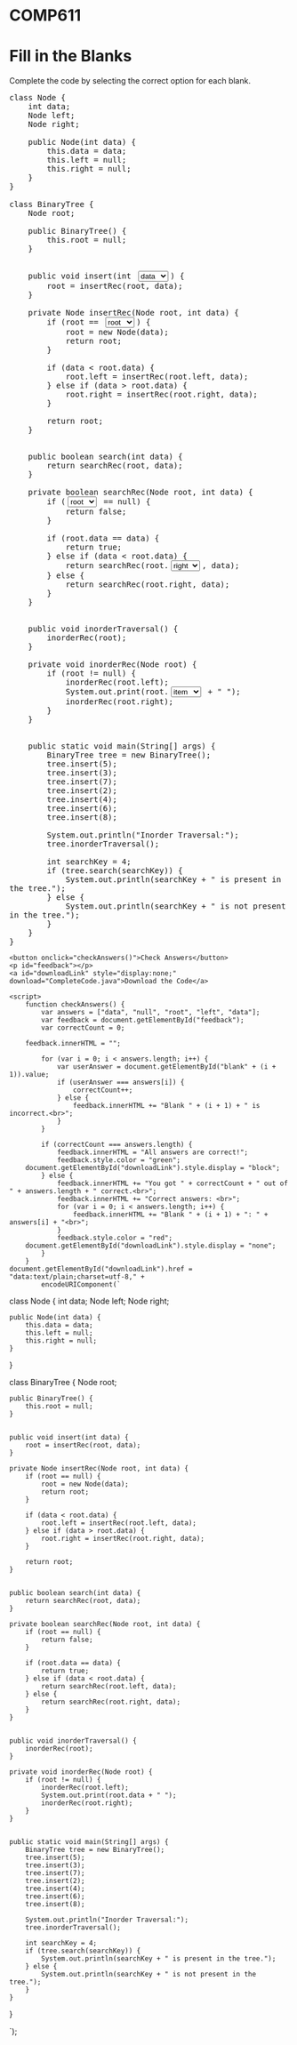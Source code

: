 # COMP611
<!DOCTYPE html>
<html lang="en">
<head>
    <meta charset="UTF-8">
    <meta name="viewport" content="width=device-width, initial-scale=1.0">
    <title>Code Quiz</title>
    <style>
        pre {
            white-space: pre-wrap;
        }
        select {
            margin: 0 4px;
        }
    </style>
</head>
<body>
    <h1>Fill in the Blanks</h1>
    <p>Complete the code by selecting the correct option for each blank.</p>
    
<pre>
class Node {
    int data;
    Node left;
    Node right;

    public Node(int data) {
        this.data = data;
        this.left = null;
        this.right = null;
    }
}

class BinaryTree {
    Node root;

    public BinaryTree() {
        this.root = null;
    }


    public void insert(int <select id="blank1">
                        <option value="data">data</option>
                        <option value="item">item</option>
                        <option value="value">value</option>
                        <option value="key">key</option>
                    </select>) {
        root = insertRec(root, data);
    }

    private Node insertRec(Node root, int data) {
        if (root == <select id="blank2">
                                <option value="root">root</option>
                                <option value="node">node</option>
                                <option value="tree">tree</option>
                                <option value="null">null</option>
                              </select>) {
            root = new Node(data);
            return root;
        }

        if (data < root.data) {
            root.left = insertRec(root.left, data);
        } else if (data > root.data) {
            root.right = insertRec(root.right, data);
        }

        return root;
    }


    public boolean search(int data) {
        return searchRec(root, data);
    }

    private boolean searchRec(Node root, int data) {
        if (<select id="blank3">
            <option value="root">root</option>
            <option value="node">node</option>
            <option value="leaf">leaf</option>
            <option value="tree">tree</option>
        </select> == null) {
            return false;
        }

        if (root.data == data) {
            return true;
        } else if (data < root.data) {
            return searchRec(root.<select id="blank4">
                                                    <option value="right">right</option>
                                                    <option value="left">left</option>
                                                    <option value="node">node</option>
                                                    <option value="tree">tree</option>
                                                  </select>, data);
        } else {
            return searchRec(root.right, data);
        }
    }


    public void inorderTraversal() {
        inorderRec(root);
    }

    private void inorderRec(Node root) {
        if (root != null) {
            inorderRec(root.left);
            System.out.print(root.<select id="blank5">
                            <option value="item">item</option>
                            <option value="value">value</option>
                            <option value="data">data</option>
                            <option value="key">key</option>
                         </select> + " ");
            inorderRec(root.right);
        }
    }


    public static void main(String[] args) {
        BinaryTree tree = new BinaryTree();
        tree.insert(5);
        tree.insert(3);
        tree.insert(7);
        tree.insert(2);
        tree.insert(4);
        tree.insert(6);
        tree.insert(8);

        System.out.println("Inorder Traversal:");
        tree.inorderTraversal();

        int searchKey = 4;
        if (tree.search(searchKey)) {
            System.out.println(searchKey + " is present in the tree.");
        } else {
            System.out.println(searchKey + " is not present in the tree.");
        }
    }
}
</pre>

    <button onclick="checkAnswers()">Check Answers</button>
    <p id="feedback"></p>
    <a id="downloadLink" style="display:none;" download="CompleteCode.java">Download the Code</a>
    
    <script>
        function checkAnswers() {
            var answers = ["data", "null", "root", "left", "data"];
            var feedback = document.getElementById("feedback");
            var correctCount = 0;

	    feedback.innerHTML = "";

            for (var i = 0; i < answers.length; i++) {
                var userAnswer = document.getElementById("blank" + (i + 1)).value;
                if (userAnswer === answers[i]) {
                    correctCount++;
                } else {
                    feedback.innerHTML += "Blank " + (i + 1) + " is incorrect.<br>";
                }
            }

            if (correctCount === answers.length) {
                feedback.innerHTML = "All answers are correct!";
                feedback.style.color = "green";
		document.getElementById("downloadLink").style.display = "block";
            } else {
                feedback.innerHTML += "You got " + correctCount + " out of " + answers.length + " correct.<br>";
                feedback.innerHTML += "Correct answers: <br>";
                for (var i = 0; i < answers.length; i++) {
                    feedback.innerHTML += "Blank " + (i + 1) + ": " + answers[i] + "<br>";
                }
                feedback.style.color = "red";
		document.getElementById("downloadLink").style.display = "none";
            }
        }
	document.getElementById("downloadLink").href = "data:text/plain;charset=utf-8," + 
            encodeURIComponent(`
class Node {
    int data;
    Node left;
    Node right;

    public Node(int data) {
        this.data = data;
        this.left = null;
        this.right = null;
    }
}

class BinaryTree {
    Node root;

    public BinaryTree() {
        this.root = null;
    }


    public void insert(int data) {
        root = insertRec(root, data);
    }

    private Node insertRec(Node root, int data) {
        if (root == null) {
            root = new Node(data);
            return root;
        }

        if (data < root.data) {
            root.left = insertRec(root.left, data);
        } else if (data > root.data) {
            root.right = insertRec(root.right, data);
        }

        return root;
    }


    public boolean search(int data) {
        return searchRec(root, data);
    }

    private boolean searchRec(Node root, int data) {
        if (root == null) {
            return false;
        }

        if (root.data == data) {
            return true;
        } else if (data < root.data) {
            return searchRec(root.left, data);
        } else {
            return searchRec(root.right, data);
        }
    }


    public void inorderTraversal() {
        inorderRec(root);
    }

    private void inorderRec(Node root) {
        if (root != null) {
            inorderRec(root.left);
            System.out.print(root.data + " ");
            inorderRec(root.right);
        }
    }


    public static void main(String[] args) {
        BinaryTree tree = new BinaryTree();
        tree.insert(5);
        tree.insert(3);
        tree.insert(7);
        tree.insert(2);
        tree.insert(4);
        tree.insert(6);
        tree.insert(8);

        System.out.println("Inorder Traversal:");
        tree.inorderTraversal();

        int searchKey = 4;
        if (tree.search(searchKey)) {
            System.out.println(searchKey + " is present in the tree.");
        } else {
            System.out.println(searchKey + " is not present in the tree.");
        }
    }
}

 


`);
    </script>
</body>
</html>
